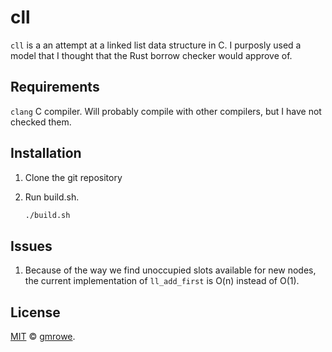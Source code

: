 # cll

`cll` is a an attempt at a linked list data structure in C. I purposly used a model that I thought that
the Rust borrow checker would approve of.

## Requirements
`clang` C compiler. Will probably compile with other compilers, but I have not checked them.

## Installation

1. Clone the git repository
1. Run build.sh.

   ```sh
   ./build.sh
   ```

## Issues
1. Because of the way we find unoccupied slots available for new nodes, the
   current implementation of `ll_add_first` is O(n) instead of O(1). 

## License

[MIT](LICENSE) © [gmrowe](https://github.com/gmrowe).

